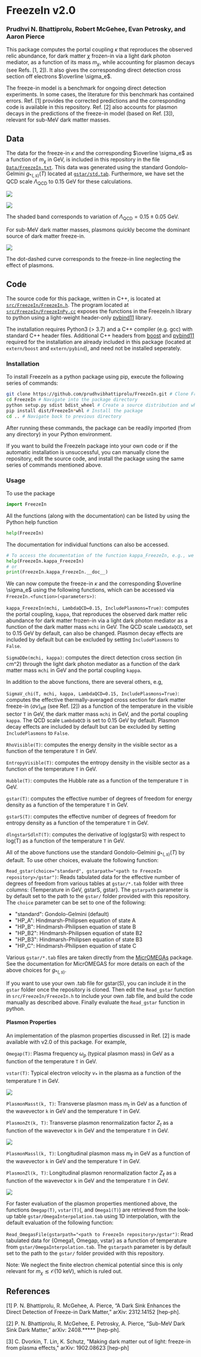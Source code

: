 # FreezeIn v2.0

### Prudhvi N. Bhattiprolu, Robert McGehee, Evan Petrosky, and Aaron Pierce

This package computes the portal coupling $\kappa$ that reproduces the observed relic abundance, for dark matter $\chi$ frozen-in via a light dark photon mediator, as a function of its mass $m_\chi$, while accounting for plasmon decays (see Refs. [1, 2]). It also gives the corresponding direct detection cross section off electrons $\overline \sigma_e$.

The freeze-in model is a benchmark for ongoing direct detection experiments. In some cases, the literature for this benchmark has contained errors. Ref. [1] provides the corrected predictions and the corresponding code is available in this repository. Ref. [2] also accounts for plasmon decays in the predictions of the freeze-in model (based on Ref. [3]), relevant for sub-MeV dark matter masses.

## Data

The data for the freeze-in $\kappa$ and the corresponding $\overline \sigma_e$ as a function of $m_\chi$ in GeV, is included in this repository in the file [`Data/FreezeIn.txt`](https://github.com/prudhvibhattiprolu/FreezeIn/blob/main/Data/FreezeIn.txt). This data was generated using the standard Gondolo-Gelmini $g_{\ast(, s)} (T)$ located at [`gstar/std.tab`](https://github.com/prudhvibhattiprolu/FreezeIn/blob/main/gstar/std.tab). Furthermore, we have set the QCD scale $\Lambda_\text{QCD}$ to 0.15 GeV for these calculations.

[<img src="https://github.com/prudhvibhattiprolu/FreezeIn/blob/main/Data/KappaFI.png">](Data/KappaFI.png)

[<img src="https://github.com/prudhvibhattiprolu/FreezeIn/blob/main/Data/SigmaDDeFI.png">](Data/SigmaDDeFI.png)

The shaded band corresponds to variation of $\Lambda_\text{QCD} = 0.15 \pm 0.05$ GeV.

For sub-MeV dark matter masses, plasmons quickly become the dominant source of dark matter freeze-in.

[<img src="https://github.com/prudhvibhattiprolu/FreezeIn/blob/main/Data/SubMeVFI.png">](Data/SubMeVFI.png)

The dot-dashed curve corresponds to the freeze-in line neglecting the effect of plasmons.

## Code

The source code for this package, written in C++, is located at [`src/FreezeIn/FreezeIn.h`](https://github.com/prudhvibhattiprolu/FreezeIn/blob/main/src/FreezeIn/FreezeIn.h). The program located at [`src/FreezeIn/FreezeInPy.cc`](https://github.com/prudhvibhattiprolu/FreezeIn/blob/main/src/FreezeIn/FreezeInPy.cc) exposes the functions in the FreezeIn.h library to python using a light-weight header-only [pybind11](https://pybind11.readthedocs.io/en/stable/) library.

The installation requires Python3 (> 3.7) and a C++ compiler (e.g. gcc) with standard C++ header files. Additional C++ headers from [boost](https://www.boost.org/) and [pybind11](https://pybind11.readthedocs.io/en/stable/) required for the installation are already included in this package (located at `extern/boost` and `extern/pybind`), and need not be installed seperately.

<!--### Automatic Installation

To automatically install FreezeIn as a python package using pip, run

```bash
python -m pip install "git+https://github.com/prudhvibhattiprolu/FreezeIn.git#egg=FreezeIn"
```

and the package can be readily imported from python.

### Manual Installation

Instead, if you want to edit the source code and/or build it into your own code/package (or if the automatic installation was unsuccessful) the package can also be manually cloned and installed:

```bash
# Git clone
git clone https://github.com/prudhvibhattiprolu/FreezeIn.git

# cd into the package
cd FreezeIn
```
Finally, to build the package:

```bash
# build the package manually by doing
python setup.py --quiet build_ext --inplace clean --all
```

If the installation is successful, a shared object file should appear at `src/FreezeIn/FreezeIn.*.so`. To start using the package in python, `cd src/` and launch python to import `FreezeIn` as a package.-->

### Installation

To install FreezeIn as a python package using pip, execute the following series of commands:

```bash
git clone https://github.com/prudhvibhattiprolu/FreezeIn.git # Clone FreezeIn
cd FreezeIn # Navigate into the package directory
python setup.py sdist bdist_wheel # Create a source distribution and wheel
pip install dist/FreezeIn*whl # Install the package
cd .. # Navigate back to previous directory
```

After running these commands, the package can be readily imported (from any directory) in your Python environment.

If you want to build the FreezeIn package into your own code or if the automatic installation is unsuccessful, you can manually clone the repository, edit the source code, and install the package using the same series of commands mentioned above.

### Usage

To use the package

```python
import FreezeIn
```

All the functions (along with the documentation) can be listed by using the Python help function

```python
help(FreezeIn)
```

The documentation for individual functions can also be accessed.

```python
# To access the documentation of the function kappa_FreezeIn, e.g., we can either do
help(FreezeIn.kappa_FreezeIn)
# or
print(FreezeIn.kappa_FreezeIn.__doc__)
```

We can now compute the freeze-in $\kappa$ and the corresponding $\overline \sigma_e$ using the following functions, which can be accessed via `FreezeIn.<function>(<parameters>)`:

`kappa_FreezeIn(mchi, LambdaQCD=0.15, IncludePlasmons=True)`:
computes the portal coupling, `kappa`, that reproduces the observed dark matter relic abundance for dark matter frozen-in via a light dark photon mediator as a function of the dark matter mass `mchi` in GeV. The QCD scale `LambdaQCD`, set to 0.15 GeV by default, can also be changed. Plasmon decay effects are included by default but can be excluded by setting `IncludePlasmons` to `False`.

`SigmaDDe(mchi, kappa)`:
computes the direct detection cross section (in cm^2) through the light dark photon mediator as a function of the dark matter mass `mchi` in GeV and the portal coupling `kappa`.


In addition to the above functions, there are several others, e.g,

`SigmaV_chi(T, mchi, kappa, LambdaQCD=0.15, IncludePlasmons=True)`:
computes the effective thermally-averaged cross section for dark matter freeze-in $\langle \sigma v \rangle_\text{eff}$ (see Ref. [2]) as a function of the temperature in the visible sector `T` in GeV, the dark matter mass `mchi` in GeV, and the portal coupling `kappa`. The QCD scale `LambdaQCD` is set to 0.15 GeV by default. Plasmon decay effects are included by default but can be excluded by setting `IncludePlasmons` to `False`.

`RhoVisible(T)`:
computes the energy density in the visible sector as a function of the temperature `T` in GeV.

`EntropyVisible(T)`:
computes the entropy density in the visible sector as a function of the temperature `T` in GeV.

`Hubble(T)`:
computes the Hubble rate as a function of the temperature `T` in GeV.

`gstar(T)`:
computes the effective number of degrees of freedom for energy density as a function of the temperature `T` in GeV.

`gstarS(T)`:
computes the effective number of degrees of freedom for entropy density as a function of the temperature `T` in GeV.

`dlngstarSdlnT(T)`:
computes the derivative of log(gstarS) with respect to log(T) as a function of the temperature `T` in GeV.

All of the above functions use the standard Gondolo-Gelmini $g_{\ast(,s)}(T)$ by default. To use other choices, evaluate the following function:

`Read_gstar(choice="standard", gstarpath="<path to FreezeIn repository>/gstar")`:
Reads tabulated data for the effective number of degrees of freedom from various tables at `gstar/*.tab` folder with three columns: {Temperature in GeV, gstarS, gstar}. The `gstarpath` parameter is by default set to the path to the `gstar/` folder provided with this repository. The `choice` parameter can be set to one of the following:

* "standard": Gondolo-Gelmini (default)
* "HP_A": Hindmarsh-Philipsen equation of state A
* "HP_B": Hindmarsh-Philipsen equation of state B
* "HP_B2": Hindmarsh-Philipsen equation of state B2
* "HP_B3": Hindmarsh-Philipsen equation of state B3
* "HP_C": Hindmarsh-Philipsen equation of state C

Various `gstar/*.tab` files are taken directly from the [MicrOMEGAs](https://lapth.cnrs.fr/micromegas/) package. See the documentation for MicrOMEGAS for more details on each of the above choices for $g_{\ast(,s)}$.

If you want to use your own .tab file for gstar(S), you can include it in the `gstar` folder once the repository is cloned. Then edit the `Read_gstar` function in `src/FreezeIn/FreezeIn.h` to include your own .tab file, and build the code manually as described above. Finally evaluate the `Read_gstar` function in python.

#### Plasmon Properties

An implementation of the plasmon properties discussed in Ref. [2] is made available with v2.0 of this package. For example,

`Omegap(T)`:
Plasma frequency $\omega_p$ (typical plasmon mass) in GeV as a function of the temperature `T` in GeV.

`vstar(T)`:
Typical electron velocity $v_\ast$ in the plasma as a function of the temperature `T` in GeV.

[<img src="https://github.com/prudhvibhattiprolu/FreezeIn/blob/main/Data/PlasmonProperties.png">](Data/PlasmonProperties.png)

`PlasmonMasst(k, T)`:
Transverse plasmon mass $m_t$ in GeV as a function of the wavevector `k` in GeV and the temperature `T` in GeV.

`PlasmonZt(k, T)`:
Transverse plasmon renormalization factor $Z_t$ as a function of the wavevector `k` in GeV and the temperature `T` in GeV.

[<img src="https://github.com/prudhvibhattiprolu/FreezeIn/blob/main/Data/TransversePlasmon.png">](Data/TransversePlasmon.png)

`PlasmonMassl(k, T)`:
Longitudinal plasmon mass $m_\ell$ in GeV as a function of the wavevector `k` in GeV and the temperature `T` in GeV.

`PlasmonZl(k, T)`:
Longitudinal plasmon renormalization factor $Z_\ell$ as a function of the wavevector `k` in GeV and the temperature `T` in GeV.

[<img src="https://github.com/prudhvibhattiprolu/FreezeIn/blob/main/Data/LongitudinalPlasmon.png">](Data/LongitudinalPlasmon.png)

For faster evaluation of the plasmon properties mentioned above, the functions `Omegap(T)`, `vstar(T)`(, and `Omega1(T)`) are retrieved from the look-up table `gstar/OmegaInterpolation.tab` using 1D interpolation, with the default evaluation of the following function:

`Read_OmegasFile(gstarpath="<path to FreezeIn repository>/gstar")`:
Read tabulated data for {Omega1, Omegap, vstar} as a function of temperature from `gstar/OmegaInterpolation.tab`. The `gstarpath` parameter is by default set to the path to the `gstar/` folder provided with this repository.

Note: We neglect the finite electron chemical potential since this is only relevant for $m_\chi \lesssim \mathcal{O}(10 \text{ keV})$, which is ruled out.

## References

[1] P. N. Bhattiprolu, R. McGehee, A. Pierce, “A Dark Sink Enhances the Direct Detection of Freeze-in Dark Matter,” arXiv: 2312.14152 [hep-ph].

[2] P. N. Bhattiprolu, R. McGehee, E. Petrosky, A. Pierce, “Sub-MeV Dark Sink Dark Matter,” arXiv: 2408.***** [hep-ph].

[3] C. Dvorkin, T. Lin, K. Schutz, "Making dark matter out of light: freeze-in from plasma effects," arXiv: 1902.08623 [hep-ph]

